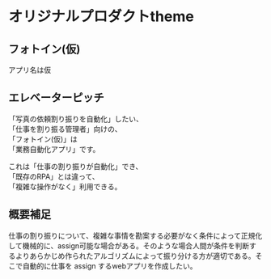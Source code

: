 # オリジナルプロダクトtheme

## フォトイン(仮)

アプリ名は仮

## エレベーターピッチ

「写真の依頼割り振りを自動化」したい、  
「仕事を割り振る管理者」向けの、  
「フォトイン(仮)」は  
「業務自動化アプリ」です。  

これは「仕事の割り振りが自動化」でき、  
「既存のRPA」とは違って、  
「複雑な操作がなく」利用できる。

## 概要補足

仕事の割り振りについて、複雑な事情を勘案する必要がなく条件によって正規化して機械的に、assign可能な場合がある。そのような場合人間が条件を判断するよりあらかじめ作られたアルゴリズムによって振り分ける方が適切である。そこで自動的に仕事を assign するwebアプリを作成したい。